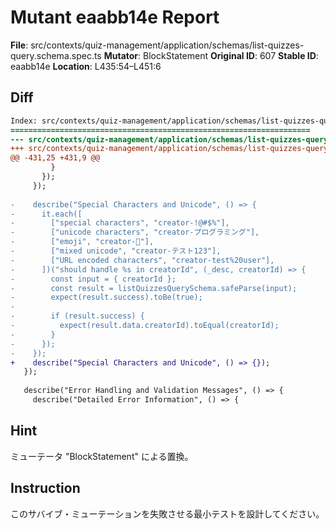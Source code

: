 # Mutant eaabb14e Report

**File**: src/contexts/quiz-management/application/schemas/list-quizzes-query.schema.spec.ts
**Mutator**: BlockStatement
**Original ID**: 607
**Stable ID**: eaabb14e
**Location**: L435:54–L451:6

## Diff

```diff
Index: src/contexts/quiz-management/application/schemas/list-quizzes-query.schema.spec.ts
===================================================================
--- src/contexts/quiz-management/application/schemas/list-quizzes-query.schema.spec.ts	original
+++ src/contexts/quiz-management/application/schemas/list-quizzes-query.schema.spec.ts	mutated #607
@@ -431,25 +431,9 @@
         }
       });
     });
 
-    describe("Special Characters and Unicode", () => {
-      it.each([
-        ["special characters", "creator-!@#$%"],
-        ["unicode characters", "creator-プログラミング"],
-        ["emoji", "creator-🚀"],
-        ["mixed unicode", "creator-テスト123"],
-        ["URL encoded characters", "creator-test%20user"],
-      ])("should handle %s in creatorId", (_desc, creatorId) => {
-        const input = { creatorId };
-        const result = listQuizzesQuerySchema.safeParse(input);
-        expect(result.success).toBe(true);
-
-        if (result.success) {
-          expect(result.data.creatorId).toEqual(creatorId);
-        }
-      });
-    });
+    describe("Special Characters and Unicode", () => {});
   });
 
   describe("Error Handling and Validation Messages", () => {
     describe("Detailed Error Information", () => {
```

## Hint

ミューテータ "BlockStatement" による置換。

## Instruction

このサバイブ・ミューテーションを失敗させる最小テストを設計してください。
